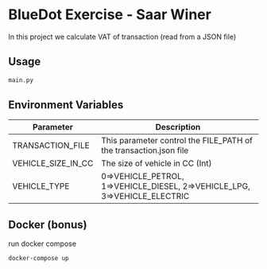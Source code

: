 # BlueDot Exercise - Saar Winer

In this project we calculate VAT of transaction (read from a JSON file)


## Usage

```python
main.py
```

## Environment Variables
| Parameter | Description |
| ------ | ------ |
| TRANSACTION_FILE | This parameter control the FILE_PATH of the transaction.json file
| VEHICLE_SIZE_IN_CC | The size of vehicle in CC (Int)
| VEHICLE_TYPE | 0=>VEHICLE_PETROL, 1=>VEHICLE_DIESEL, 2=>VEHICLE_LPG, 3=>VEHICLE_ELECTRIC

## Docker (bonus)
run docker compose
```docker
docker-compose up
```